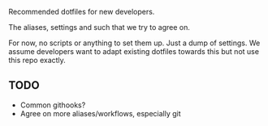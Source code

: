 Recommended dotfiles for new developers.

The aliases, settings and such that we try to agree on.

For now, no scripts or anything to set them up. Just a dump of settings. We assume developers want to adapt existing dotfiles towards this but not use this repo exactly.

## TODO

* Common githooks?
* Agree on more aliases/workflows, especially git
